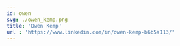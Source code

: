 ```yaml
---
id: owen
svg: ./owen_kemp.png
title: 'Owen Kemp'
url : 'https://www.linkedin.com/in/owen-kemp-b6b5a113/'
---
```



